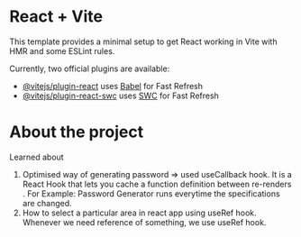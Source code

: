 # React + Vite

This template provides a minimal setup to get React working in Vite with HMR and some ESLint rules.

Currently, two official plugins are available:

- [@vitejs/plugin-react](https://github.com/vitejs/vite-plugin-react/blob/main/packages/plugin-react/README.md) uses [Babel](https://babeljs.io/) for Fast Refresh
- [@vitejs/plugin-react-swc](https://github.com/vitejs/vite-plugin-react-swc) uses [SWC](https://swc.rs/) for Fast Refresh

# About the project
Learned about
1) Optimised way of generating password => used useCallback hook. It is a React Hook that lets you cache a function definition between re-renders . For Example: Password Generator runs everytime the specifications are changed. 
2) How to select a particular area in react app using useRef hook. Whenever we need reference of something, we use useRef hook.
